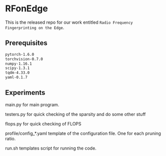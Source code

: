 # RFonEdge

This is the released repo for our work entitled `Radio Frequency Fingerprinting on the Edge`. 

## Prerequisites
```bash
pytorch-1.6.0
torchvision-0.7.0
numpy-1.16.1
scipy-1.3.1
tqdm-4.33.0
yaml-0.1.7
```

## Experiments
main.py for main program.

testers.py for quick checking of the sparsity and do some other stuff

flops.py for quick checking of FLOPS

profile/config_*.yaml template of the configuration file. One for each pruning ratio.

run.sh templates script for running the code.

